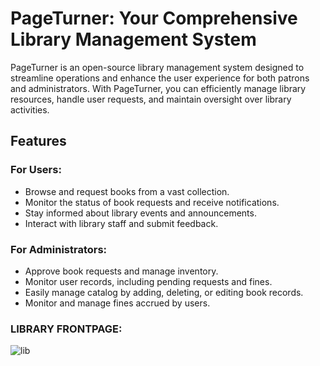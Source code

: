 # PageTurner: Your Comprehensive Library Management System

PageTurner is an open-source library management system designed to streamline operations and enhance the user experience for both patrons and administrators. With PageTurner, you can efficiently manage library resources, handle user requests, and maintain oversight over library activities.

## Features

### For Users:
- Browse and request books from a vast collection.
- Monitor the status of book requests and receive notifications.
- Stay informed about library events and announcements.
- Interact with library staff and submit feedback.

### For Administrators:
- Approve book requests and manage inventory.
- Monitor user records, including pending requests and fines.
- Easily manage catalog by adding, deleting, or editing book records.
- Monitor and manage fines accrued by users.

### LIBRARY FRONTPAGE:
![lib](https://github.com/t0shky8906/Library-System/assets/171158241/9d4653d1-8cb4-4fae-a207-c3788f7e93ca)
